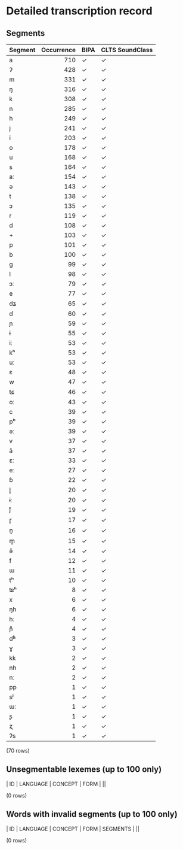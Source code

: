 
# Detailed transcription record

## Segments

| Segment | Occurrence | BIPA | CLTS SoundClass |
|:----------|-------------:|:-------|:------------------|
| a | 710 | ✓ | ✓ |
| ʔ | 428 | ✓ | ✓ |
| m | 331 | ✓ | ✓ |
| ŋ | 316 | ✓ | ✓ |
| k | 308 | ✓ | ✓ |
| n | 285 | ✓ | ✓ |
| h | 249 | ✓ | ✓ |
| j | 241 | ✓ | ✓ |
| i | 203 | ✓ | ✓ |
| o | 178 | ✓ | ✓ |
| u | 168 | ✓ | ✓ |
| s | 164 | ✓ | ✓ |
| aː | 154 | ✓ | ✓ |
| ə | 143 | ✓ | ✓ |
| t | 138 | ✓ | ✓ |
| ɔ | 135 | ✓ | ✓ |
| r | 119 | ✓ | ✓ |
| d | 108 | ✓ | ✓ |
| + | 103 | ✓ | ✓ |
| p | 101 | ✓ | ✓ |
| b | 100 | ✓ | ✓ |
| g | 99 | ✓ | ✓ |
| l | 98 | ✓ | ✓ |
| ɔː | 79 | ✓ | ✓ |
| e | 77 | ✓ | ✓ |
| dʑ | 65 | ✓ | ✓ |
| ɗ | 60 | ✓ | ✓ |
| ɲ | 59 | ✓ | ✓ |
| ɨ | 55 | ✓ | ✓ |
| iː | 53 | ✓ | ✓ |
| kʰ | 53 | ✓ | ✓ |
| uː | 53 | ✓ | ✓ |
| ɛ | 48 | ✓ | ✓ |
| w | 47 | ✓ | ✓ |
| tɕ | 46 | ✓ | ✓ |
| oː | 43 | ✓ | ✓ |
| c | 39 | ✓ | ✓ |
| pʰ | 39 | ✓ | ✓ |
| əː | 39 | ✓ | ✓ |
| v | 37 | ✓ | ✓ |
| ă | 37 | ✓ | ✓ |
| ɛː | 33 | ✓ | ✓ |
| eː | 27 | ✓ | ✓ |
| ɓ | 22 | ✓ | ✓ |
| l̥ | 20 | ✓ | ✓ |
| ɨː | 20 | ✓ | ✓ |
| j̊ | 19 | ✓ | ✓ |
| r̥ | 17 | ✓ | ✓ |
| n̥ | 16 | ✓ | ✓ |
| m̥ | 15 | ✓ | ✓ |
| ə̆ | 14 | ✓ | ✓ |
| f | 12 | ✓ | ✓ |
| ɯ | 11 | ✓ | ✓ |
| tʰ | 10 | ✓ | ✓ |
| ʨʰ | 8 | ✓ | ✓ |
| x | 6 | ✓ | ✓ |
| ŋh | 6 | ✓ | ✓ |
| hː | 4 | ✓ | ✓ |
| ɲ̊ | 4 | ✓ | ✓ |
| dʱ | 3 | ✓ | ✓ |
| ɣ | 3 | ✓ | ✓ |
| kk | 2 | ✓ | ✓ |
| nh | 2 | ✓ | ✓ |
| nː | 2 | ✓ | ✓ |
| pp | 1 | ✓ | ✓ |
| sʲ | 1 | ✓ | ✓ |
| ɯː | 1 | ✓ | ✓ |
| ʂ | 1 | ✓ | ✓ |
| ʐ | 1 | ✓ | ✓ |
| ʔs | 1 | ✓ | ✓ |

(70 rows)



## Unsegmentable lexemes (up to 100 only)

| ID | LANGUAGE | CONCEPT | FORM |
||

(0 rows)



## Words with invalid segments (up to 100 only)

| ID | LANGUAGE | CONCEPT | FORM | SEGMENTS |
||

(0 rows)


